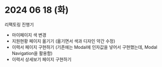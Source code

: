 # 2024 06 18 (화)
리팩토링 진행기
- 마이페이지 색 변경
- 지원현황 페이지 옮기기 (옮기면서 색과 디자인 약간 수정)
- 이력서 페이지 구현하기 (기존에는 Modal에 인자값을 넣어서 구현했는데, Modal Navigation을 활용함)
- 이력서 상세보기 페이지 구현하기